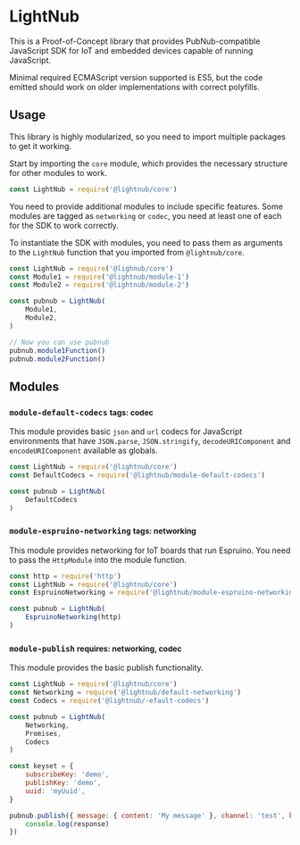 # LightNub

This is a Proof-of-Concept library that provides PubNub-compatible JavaScript SDK
for IoT and embedded devices capable of running JavaScript.

Minimal required ECMAScript version supported is ES5, but the code emitted should
work on older implementations with correct polyfills.

## Usage

This library is highly modularized, so you need to import multiple packages to get
it working.

Start by importing the `core` module, which provides the necessary structure
for other modules to work.

```js
const LightNub = require('@lightnub/core')
```

You need to provide additional modules to include specific features.
Some modules are tagged as `networking` or `codec`, you need at least one of each
for the SDK to work correctly.

To instantiate the SDK with modules, you need to pass them as arguments to the `LightNub` function
that you imported from `@lightnub/core`.

```js
const LightNub = require('@lighnub/core')
const Module1 = require('@lightnub/module-1')
const Module2 = require('@lightnub/module-2')

const pubnub = LightNub(
    Module1,
    Module2,
)

// Now you can use pubnub
pubnub.module1Function()
pubnub.module2Function()
```

## Modules
### `module-default-codecs` <small>tags: codec</small>
This module provides basic `json` and `url` codecs for JavaScript environments
that have `JSON.parse`, `JSON.stringify`, `decodeURIComponent` and `encodeURIComponent`
available as globals.

```js
const LightNub = require('@lightnub/core')
const DefaultCodecs = require('@lightnub/module-default-codecs') 

const pubnub = LightNub(
    DefaultCodecs
)
```

### `module-espruino-networking` <small>tags: networking</small>
This module provides networking for IoT boards that run Espruino.
You need to pass the `HttpModule` into the module function.

```js
const http = require('http')
const LightNub = require('@lightnub/core')
const EspruinoNetworking = require('@lightnub/module-espruino-networking')

const pubnub = LightNub(
    EspruinoNetworking(http)
)
```

### `module-publish` <small>requires: networking, codec</small>
This module provides the basic publish functionality.

```js
const LightNub = require('@lightnub/core')
const Networking = require('@lightnub/default-networking')
const Codecs = require('@lightnub/-efault-codecs')

const pubnub = LightNub(
    Networking,
    Promises,
    Codecs
)

const keyset = {
    subscribeKey: 'demo',
    publishKey: 'demo',
    uuid: 'myUuid',
}

pubnub.publish({ message: { content: 'My message' }, channel: 'test', keyset: myKeyset }).then((response) => {
    console.log(response)
})
```